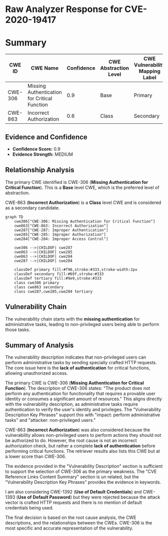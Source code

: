 # Raw Analyzer Response for CVE-2020-19417

# Summary
| CWE ID | CWE Name | Confidence | CWE Abstraction Level | CWE Vulnerability Mapping Label | CWE-Vulnerability Mapping Notes |
|---|---|---|---|---|---|
| CWE-306 | Missing Authentication for Critical Function | 0.9 | Base | Primary | Allowed |
| CWE-863 | Incorrect Authorization | 0.6 | Class | Secondary | Allowed-with-Review |

## Evidence and Confidence

*   **Confidence Score:** 0.9
*   **Evidence Strength:** MEDIUM

## Relationship Analysis
The primary CWE identified is CWE-306 (**Missing Authentication for Critical Function**). This is a **Base** level CWE, which is the preferred level of abstraction.

CWE-863 (**Incorrect Authorization**) is a **Class** level CWE and is considered as a secondary candidate.

```mermaid
graph TD
    cwe306["CWE-306: Missing Authentication for Critical Function"]
    cwe863["CWE-863: Incorrect Authorization"]
    cwe287["CWE-287: Improper Authentication"]
    cwe285["CWE-285: Improper Authorization"]
    cwe284["CWE-284: Improper Access Control"]

    cwe306 -->|CHILDOF| cwe287
    cwe863 -->|CHILDOF| cwe285
    cwe863 -->|CHILDOF| cwe284
    cwe287 -->|CHILDOF| cwe284

    classDef primary fill:#f96,stroke:#333,stroke-width:2px
    classDef secondary fill:#69f,stroke:#333
    classDef tertiary fill:#9e9,stroke:#333
    class cwe306 primary
    class cwe863 secondary
    class cwe287,cwe285,cwe284 tertiary
```

## Vulnerability Chain
The vulnerability chain starts with the **missing authentication** for administrative tasks, leading to non-privileged users being able to perform those tasks.

## Summary of Analysis
The vulnerability description indicates that non-privileged users can perform administrative tasks by sending specially crafted HTTP requests. The core issue here is the **lack of authentication** for critical functions, allowing unauthorized access.

The primary CWE is CWE-306 (**Missing Authentication for Critical Function**). The description of CWE-306 states: "The product does not perform any authentication for functionality that requires a provable user identity or consumes a significant amount of resources." This aligns directly with the vulnerability description, as administrative tasks require authentication to verify the user's identity and privileges. The "Vulnerability Description Key Phrases" support this with "impact: perform administrative tasks" and "attacker: non-privileged users."

CWE-863 (**Incorrect Authorization**) was also considered because the vulnerability allows non-privileged users to perform actions they should not be authorized to do. However, the root cause is not an incorrect authorization check, but rather a complete **lack of authentication** before performing critical functions. The retriever results also lists this CWE but at a lower score than CWE-306.

The evidence provided in the "Vulnerability Description" section is sufficient to support the selection of CWE-306 as the primary weakness. The "CVE Reference Links Content Summary" section is un related, but the "Vulnerability Description Key Phrases" provides the evidence in keywords.

I am also considering CWE-1392 (**Use of Default Credentials**) and CWE-1393 (**Use of Default Password**) but they were rejected because the attack vector is crafted HTTP requests and there is no mention of default credentials being used.

The final decision is based on the root cause analysis, the CWE descriptions, and the relationships between the CWEs. CWE-306 is the most specific and accurate representation of the vulnerability.
